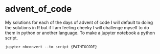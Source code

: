 # advent_of_code
My solutions for each of the days of advent of code
I will default to doing the solutions in R but if I am feeling cheeky I will challenge myself to do them in python or another language.
To make a jupyter notebook a python script.
```
jupyter nbconvert --to script {PATHTOCODE}
```

<!-- AOC TILES BEGIN -->
<!-- AOC TILES END -->
